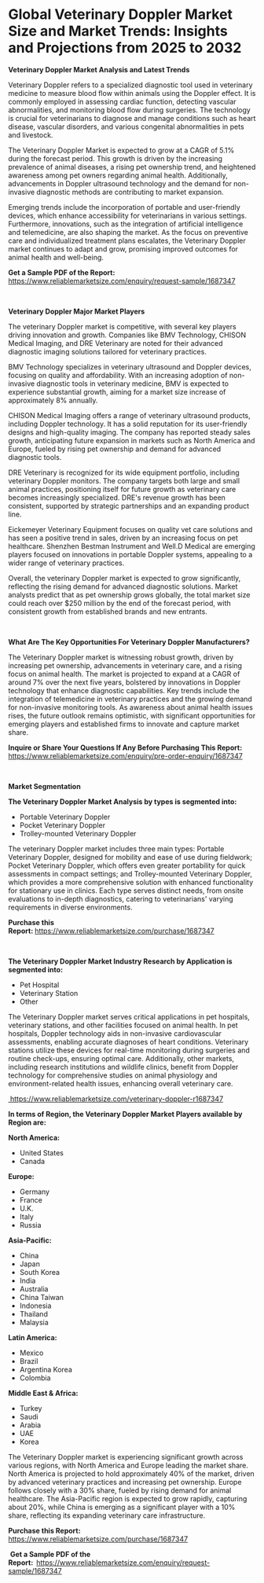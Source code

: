 <p><h1>Global Veterinary Doppler Market Size and Market Trends: Insights and Projections from 2025 to 2032</h1></p><p><strong>Veterinary Doppler Market Analysis and Latest Trends</strong></p>
<p><p>Veterinary Doppler refers to a specialized diagnostic tool used in veterinary medicine to measure blood flow within animals using the Doppler effect. It is commonly employed in assessing cardiac function, detecting vascular abnormalities, and monitoring blood flow during surgeries. The technology is crucial for veterinarians to diagnose and manage conditions such as heart disease, vascular disorders, and various congenital abnormalities in pets and livestock.</p><p>The Veterinary Doppler Market is expected to grow at a CAGR of 5.1% during the forecast period. This growth is driven by the increasing prevalence of animal diseases, a rising pet ownership trend, and heightened awareness among pet owners regarding animal health. Additionally, advancements in Doppler ultrasound technology and the demand for non-invasive diagnostic methods are contributing to market expansion. </p><p>Emerging trends include the incorporation of portable and user-friendly devices, which enhance accessibility for veterinarians in various settings. Furthermore, innovations, such as the integration of artificial intelligence and telemedicine, are also shaping the market. As the focus on preventive care and individualized treatment plans escalates, the Veterinary Doppler market continues to adapt and grow, promising improved outcomes for animal health and well-being.</p></p>
<p><strong>Get a Sample PDF of the Report:&nbsp;</strong> <a href="https://www.reliablemarketsize.com/enquiry/request-sample/1687347?utm_campaign=3368&utm_medium=2&utm_source=Github&utm_content=ia&utm_term=13042025&utm_id=veterinary-doppler">https://www.reliablemarketsize.com/enquiry/request-sample/1687347</a></p>
<p>&nbsp;</p>
<p><strong>Veterinary Doppler Major Market Players</strong></p>
<p><p>The veterinary Doppler market is competitive, with several key players driving innovation and growth. Companies like BMV Technology, CHISON Medical Imaging, and DRE Veterinary are noted for their advanced diagnostic imaging solutions tailored for veterinary practices.</p><p>BMV Technology specializes in veterinary ultrasound and Doppler devices, focusing on quality and affordability. With an increasing adoption of non-invasive diagnostic tools in veterinary medicine, BMV is expected to experience substantial growth, aiming for a market size increase of approximately 8% annually.</p><p>CHISON Medical Imaging offers a range of veterinary ultrasound products, including Doppler technology. It has a solid reputation for its user-friendly designs and high-quality imaging. The company has reported steady sales growth, anticipating future expansion in markets such as North America and Europe, fueled by rising pet ownership and demand for advanced diagnostic tools.</p><p>DRE Veterinary is recognized for its wide equipment portfolio, including veterinary Doppler monitors. The company targets both large and small animal practices, positioning itself for future growth as veterinary care becomes increasingly specialized. DRE's revenue growth has been consistent, supported by strategic partnerships and an expanding product line.</p><p>Eickemeyer Veterinary Equipment focuses on quality vet care solutions and has seen a positive trend in sales, driven by an increasing focus on pet healthcare. Shenzhen Bestman Instrument and Well.D Medical are emerging players focused on innovations in portable Doppler systems, appealing to a wider range of veterinary practices.</p><p>Overall, the veterinary Doppler market is expected to grow significantly, reflecting the rising demand for advanced diagnostic solutions. Market analysts predict that as pet ownership grows globally, the total market size could reach over $250 million by the end of the forecast period, with consistent growth from established brands and new entrants.</p></p>
<p>&nbsp;</p>
<p><strong>What Are The Key Opportunities For Veterinary Doppler Manufacturers?</strong></p>
<p><p>The Veterinary Doppler market is witnessing robust growth, driven by increasing pet ownership, advancements in veterinary care, and a rising focus on animal health. The market is projected to expand at a CAGR of around 7% over the next five years, bolstered by innovations in Doppler technology that enhance diagnostic capabilities. Key trends include the integration of telemedicine in veterinary practices and the growing demand for non-invasive monitoring tools. As awareness about animal health issues rises, the future outlook remains optimistic, with significant opportunities for emerging players and established firms to innovate and capture market share.</p></p>
<p><strong>Inquire or Share Your Questions If Any Before Purchasing This Report:</strong> <a href="https://www.reliablemarketsize.com/enquiry/pre-order-enquiry/1687347?utm_campaign=3368&utm_medium=2&utm_source=Github&utm_content=ia&utm_term=13042025&utm_id=veterinary-doppler">https://www.reliablemarketsize.com/enquiry/pre-order-enquiry/1687347</a></p>
<p>&nbsp;</p>
<p><strong>Market Segmentation</strong></p>
<p><strong>The Veterinary Doppler Market Analysis by types is segmented into:</strong></p>
<p><ul><li>Portable Veterinary Doppler</li><li>Pocket Veterinary Doppler</li><li>Trolley-mounted Veterinary Doppler</li></ul></p>
<p><p>The veterinary Doppler market includes three main types: Portable Veterinary Doppler, designed for mobility and ease of use during fieldwork; Pocket Veterinary Doppler, which offers even greater portability for quick assessments in compact settings; and Trolley-mounted Veterinary Doppler, which provides a more comprehensive solution with enhanced functionality for stationary use in clinics. Each type serves distinct needs, from onsite evaluations to in-depth diagnostics, catering to veterinarians' varying requirements in diverse environments.</p></p>
<p><strong>Purchase this Report:&nbsp;</strong><a href="https://www.reliablemarketsize.com/purchase/1687347?utm_campaign=3368&utm_medium=2&utm_source=Github&utm_content=ia&utm_term=13042025&utm_id=veterinary-doppler">https://www.reliablemarketsize.com/purchase/1687347</a></p>
<p>&nbsp;</p>
<p><strong>The Veterinary Doppler Market Industry Research by Application is segmented into:</strong></p>
<p><ul><li>Pet Hospital</li><li>Veterinary Station</li><li>Other</li></ul></p>
<p><p>The Veterinary Doppler market serves critical applications in pet hospitals, veterinary stations, and other facilities focused on animal health. In pet hospitals, Doppler technology aids in non-invasive cardiovascular assessments, enabling accurate diagnoses of heart conditions. Veterinary stations utilize these devices for real-time monitoring during surgeries and routine check-ups, ensuring optimal care. Additionally, other markets, including research institutions and wildlife clinics, benefit from Doppler technology for comprehensive studies on animal physiology and environment-related health issues, enhancing overall veterinary care.</p></p>
<p><a href="https://www.reliablemarketsize.com/veterinary-doppler-r1687347?utm_campaign=3368&utm_medium=2&utm_source=Github&utm_content=ia&utm_term=13042025&utm_id=veterinary-doppler">&nbsp;https://www.reliablemarketsize.com/veterinary-doppler-r1687347</a></p>
<p><strong>In terms of Region, the Veterinary Doppler Market Players available by Region are:</strong></p>
<p>
    <p> <strong> North America: </strong>
        <ul>
            <li>United States</li>
            <li>Canada</li>
        </ul>
        </p> 
    <p> <strong> Europe: </strong>
        <ul>
            <li>Germany</li>
            <li>France</li>
            <li>U.K.</li>
            <li>Italy</li>
            <li>Russia</li>
        </ul>
        </p> 
    <p> <strong> Asia-Pacific: </strong>
        <ul>
            <li>China</li>
            <li>Japan</li>
            <li>South Korea</li>
            <li>India</li>
            <li>Australia</li>
            <li>China Taiwan</li>
            <li>Indonesia</li>
            <li>Thailand</li>
            <li>Malaysia</li>
        </ul>
        </p> 
    <p> <strong> Latin America: </strong>
        <ul>
            <li>Mexico</li>
            <li>Brazil</li>
            <li>Argentina Korea</li>
            <li>Colombia</li>
        </ul>
        </p> 
    <p> <strong> Middle East & Africa: </strong>
        <ul>
            <li>Turkey</li>
            <li>Saudi</li>
            <li>Arabia</li>
            <li>UAE</li>
            <li>Korea</li>
        </ul>
    </p>
    </p>
<p><p>The Veterinary Doppler market is experiencing significant growth across various regions, with North America and Europe leading the market share. North America is projected to hold approximately 40% of the market, driven by advanced veterinary practices and increasing pet ownership. Europe follows closely with a 30% share, fueled by rising demand for animal healthcare. The Asia-Pacific region is expected to grow rapidly, capturing about 20%, while China is emerging as a significant player with a 10% share, reflecting its expanding veterinary care infrastructure.</p></p>
<p><strong>Purchase this Report: </strong><a href="https://www.reliablemarketsize.com/purchase/1687347?utm_campaign=3368&utm_medium=2&utm_source=Github&utm_content=ia&utm_term=13042025&utm_id=veterinary-doppler">https://www.reliablemarketsize.com/purchase/1687347</a></p>
<p>&nbsp;<strong>Get a Sample PDF of the Report:&nbsp;&nbsp;</strong><a href="https://www.reliablemarketsize.com/enquiry/request-sample/1687347?utm_campaign=3368&utm_medium=2&utm_source=Github&utm_content=ia&utm_term=13042025&utm_id=veterinary-doppler">https://www.reliablemarketsize.com/enquiry/request-sample/1687347</a></p>
<p><strong></strong></p>
<p><p></p><p></p><p></p></p>